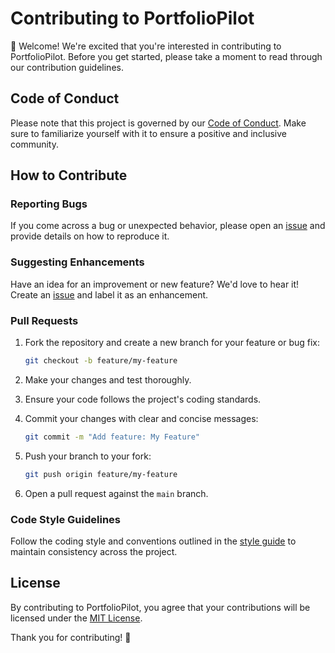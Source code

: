 # Contributing to PortfolioPilot

👋 Welcome! We're excited that you're interested in contributing to PortfolioPilot. Before you get started, please take a moment to read through our contribution guidelines.

## Code of Conduct

Please note that this project is governed by our [Code of Conduct](CODE_OF_CONDUCT.md). Make sure to familiarize yourself with it to ensure a positive and inclusive community.

## How to Contribute

### Reporting Bugs

If you come across a bug or unexpected behavior, please open an [issue](../../issues) and provide details on how to reproduce it.

### Suggesting Enhancements

Have an idea for an improvement or new feature? We'd love to hear it! Create an [issue](../../issues) and label it as an enhancement.

### Pull Requests

1. Fork the repository and create a new branch for your feature or bug fix:

   ```bash
   git checkout -b feature/my-feature
   ```

2. Make your changes and test thoroughly.

3. Ensure your code follows the project's coding standards.

4. Commit your changes with clear and concise messages:

   ```bash
   git commit -m "Add feature: My Feature"
   ```

5. Push your branch to your fork:

   ```bash
   git push origin feature/my-feature
   ```

6. Open a pull request against the `main` branch.

### Code Style Guidelines

Follow the coding style and conventions outlined in the [style guide](STYLE_GUIDE.md) to maintain consistency across the project.

## License

By contributing to PortfolioPilot, you agree that your contributions will be licensed under the [MIT License](LICENSE).

Thank you for contributing! 🚀